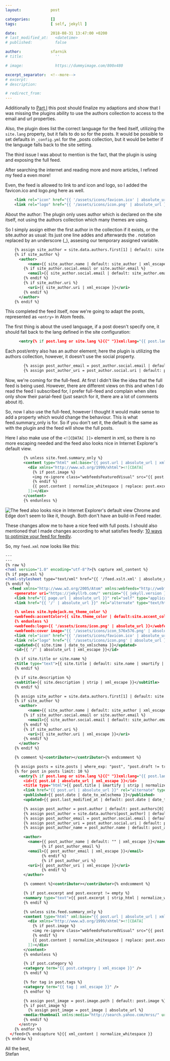 ```yaml
---
layout:             post

categories:         []
tags:               [ self, jekyll ]

date:               2018-08-31 13:47:00 +0200
# last_modified_at:   <datetime>
# published:          false

author:             sfarnik
# title:              ''

# image:              https://dummyimage.com/800x480

excerpt_separator:  <!--more-->
# excerpt:
# description:

# redirect_from:
---
```


Additionally to [Part I](/2018-08-28-issues-using-feed-plugin/) this post should finalize my adaptions and show that I was missing the plugins ability to use the authors collection to access to the email and url properties.

Also, the plugin does list the correct language for the feed itself, utilizing the ```site.lang``` property, but it fails to do so for the posts. It would be possible to set defaults in ```_config.yml``` for the _posts collection, but it would be better if the language falls back to the site setting.

The third issue I was about to mention is the fact, that the plugin is using and exposing the full feed.

After searching the internet and reading more and more articles, I refined my feed a even more!

<!--more-->

Even, the feed is allowed to link to and icon and logo, so I added the favicon.ico and logo.png here as well.

~~~xml
    <link rel="icon" href="{{ '/assets/icons/favicon.ico' | absolute_url }}" />
    <link rel="logo" href="{{ '/assets/icons/icon.png' | absolute_url }}" />
~~~

About the author: The plugin only uses author which is declared on the site itself, not using the authors collection which many themes are using.

So I simply assign either the first author in the collection if it exists, or the site.author as usual:
Its just one line addes and afterwards the . notation replaced by an underscore (_), assesing our temporary assigned variable.

~~~xml
    {% assign site_author = site.data.authors.first[1] | default: site.author %}
    {% if site_author %}
      <author>
          <name>{{ site_author.name | default: site_author | xml_escape }}</name>
        {% if site_author.social.email or site.author.email %}
          <email>{{ site_author.social.email | default: site_author.email | xml_escape }}</email>
        {% endif %}
        {% if site_author.uri %}
          <uri>{{ site_author.uri | xml_escape }}</uri>
        {% endif %}
      </author>
    {% endif %}
~~~

This completed the feed itself, now we're going to adapt the posts, represented as ```<entry>``` in Atom feeds.

The first thing is about the used language, if a post doesn't specify one, it should fall back to the lang defined in the site configuration:

~~~xml
      <entry{% if post.lang or site.lang %}{{" "}}xml:lang="{{ post.lang | default: site.lang }}"{% endif %}>
~~~

Each post/entry also has an author element; here the plugin is utilizing the authors collection, however, it doesn't use the social property.

~~~xml
        {% assign post_author_email = post_author.social.email | default: post_author.email | default: nil %}
        {% assign post_author_uri = post_author.social.uri | default: post_author.uri | default: nil %}
~~~

Now, we're coming for the full-feed. At first I didn't like the idea that the full feed is being used.
However, there are different views on this and when I do read the feed I subscribed for, I prefer full-feed and complain when sites only show their parial-feed (just search for it, there are a lot of comments about it).

So, now I also use the full-feed, however I thought it would make sense to add a property which would change the behaviour. This is what feed.summary_only is for. So if you don't set it, the default is the same as with the plugin and the feed will show the full posts.

Here I also make use of the ```<![CDATA[ ]]>``` element in xml, so there is no more escaping needed and the feed also looks nice in Internet Explorer's default view.

~~~xml
        {% unless site.feed.summary_only %}
        <content type="html" xml:base="{{ post.url | absolute_url | xml_escape }}">
          <div xmlns="http://www.w3.org/1999/xhtml"><![CDATA[
            {% if post.image %}
            <img re-ignore class="webfeedsFeaturedVisual" src="{{ post.image | absolute_url }}" />
            {% endif %}
            {{ post.content | normalize_whitespace | replace: post.excerpt_separator, '' }}
          ]]></div>
        </content>
        {% endunless %}
~~~

![The feed also looks nice in Internet Explorer's default view](/assets/img/posts/feed-ie.png)
Chrome and Edge don't seem to like it, though. Both don't have an build-in Feed reader.

These changes allow me to have a nice feed with full posts.
I should also mentioned that I made changes according to what satisfies feedly: [10 ways to optimize your feed for feedly](https://blog.feedly.com/10-ways-to-optimize-your-feed-for-feedly/).

So, my ```feed.xml``` now looks like this:

~~~xml
---
---
{% raw %}
<?xml version="1.0" encoding="utf-8"?>{% capture xml_content %}
{% if page.xsl %}
<?xml-stylesheet type="text/xml" href="{{ '/feed.xslt.xml' | absolute_url }}"?>
{% endif %}
  <feed xmlns="http://www.w3.org/2005/Atom" xmlns:webfeeds="http://webfeeds.org/rss/1.0" {% if site.lang %}xml:lang="{{ site.lang }}"{% endif %}>
    <generator uri="https://jekyllrb.com/" version="{{ jekyll.version }}">Jekyll</generator>
    <link href="{{ page.url | absolute_url }}" rel="self" type="application/atom+xml" />
    <link href="{{ '/' | absolute_url }}" rel="alternate" type="text/html" {% if site.lang %}hreflang="{{ site.lang }}" {% endif %}/>

    {% unless site.hydejack.no_theme_color %}
    <webfeeds:accentColor>{{ site.theme_color | default:site.accent_color | default:'#4fb1ba' | remove_first: '#' }}</webfeeds:accentColor>
    {% endunless %}
    <webfeeds:logo>{{ '/assets/icons/icon.png' | absolute_url }}</webfeeds:logo>
    <webfeeds:cover image="{{ '/assets/icons/icon_576x576.png' | absolute_url }}" />
    <link rel="icon" href="{{ '/assets/icons/favicon.ico' | absolute_url }}" />
    <link rel="logo" href="{{ '/assets/icons/icon.png' | absolute_url }}" />
    <updated>{{ site.time | date_to_xmlschema }}</updated>
    <id>{{ '/' | absolute_url | xml_escape }}</id>

    {% if site.title or site.name %}
    <title type="text">{{ site.title | default: site.name | smartify | strip | xml_escape }}</title>
    {% endif %}

    {% if site.description %}
    <subtitle>{{ site.description | strip | xml_escape }}</subtitle>
    {% endif %}

    {% assign site_author = site.data.authors.first[1] | default: site.author %}
    {% if site_author %}
      <author>
          <name>{{ site_author.name | default: site_author | xml_escape }}</name>
        {% if site_author.social.email or site.author.email %}
          <email>{{ site_author.social.email | default: site_author.email | xml_escape }}</email>
        {% endif %}
        {% if site_author.uri %}
          <uri>{{ site_author.uri | xml_escape }}</uri>
        {% endif %}
      </author>
    {% endif %}

    {% comment %}<contributor></contributor>{% endcomment %}

    {% assign posts = site.posts | where_exp: "post", "post.draft != true", "post.published != false" %}
    {% for post in posts limit: 10 %}
      <entry{% if post.lang or site.lang %}{{" "}}xml:lang="{{ post.lang | default: site.lang }}"{% endif %}>
        <id>{{ post.id | absolute_url | xml_escape }}</id>
        <title type="html">{{ post.title | smartify | strip | normalize_whitespace | xml_escape }}</title>
        <link href="{{ post.url | absolute_url }}" rel="alternate" type="text/html" title="{{ post.title | xml_escape }}" />
        <published>{{ post.date | date_to_xmlschema }}</published>
        <updated>{{ post.last_modified_at | default: post.date | date_to_xmlschema }}</updated>

        {% assign post_author = post.author | default: post.authors[0] | default: site.author %}
        {% assign post_author = site.data.authors[post_author] | default: post_author %}
        {% assign post_author_email = post_author.social.email | default: post_author.email | default: nil %}
        {% assign post_author_uri = post_author.social.uri | default: post_author.uri | default: nil %}
        {% assign post_author_name = post_author.name | default: post_author %}

        <author>
          <name>{{ post_author_name | default: "" | xml_escape }}</name>
                {% if post_author_email %}
          <email>{{ post_author_email | xml_escape }}</email>
                {% endif %}
                {% if post_author_uri %}
          <uri>{{ post_author_uri | xml_escape }}</uri>
                {% endif %}
        </author>

        {% comment %}<contributor></contributor>{% endcomment %}

        {% if post.excerpt and post.excerpt != empty %}
        <summary type="text">{{ post.excerpt | strip_html | normalize_whitespace | strip | xml_escape }}</summary>
        {% endif %}

        {% unless site.feed.summary_only %}
        <content type="html" xml:base="{{ post.url | absolute_url | xml_escape }}">
          <div xmlns="http://www.w3.org/1999/xhtml"><![CDATA[
            {% if post.image %}
            <img re-ignore class="webfeedsFeaturedVisual" src="{{ post.image | absolute_url }}" />
            {% endif %}
            {{ post.content | normalize_whitespace | replace: post.excerpt_separator, '' }}
          ]]></div>
        </content>
        {% endunless %}

        {% if post.category %}
        <category term="{{ post.category | xml_escape }}" />
        {% endif %}

        {% for tag in post.tags %}
        <category term="{{ tag | xml_escape }}" />
        {% endfor %}

        {% assign post_image = post.image.path | default: post.image %}
        {% if post_image %}
          {% assign post_image = post_image | absolute_url %}
        <media:thumbnail xmlns:media="http://search.yahoo.com/mrss/" url="{{ post_image | xml_escape }}" />
        {% endif %}
      </entry>
    {% endfor %}
  </feed>{% endcapture %}{{ xml_content | normalize_whitespace }}
{% endraw %}
~~~

All the best,<br/>Stefan
